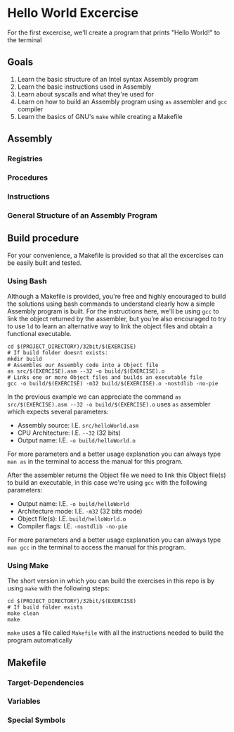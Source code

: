 # Hello World Excercise

For the first excercise, we'll create a program that prints "Hello World!" to the terminal

## Goals

1. Learn the basic structure of an Intel syntax Assembly program
2. Learn the basic instructions used in Assembly
3. Learn about syscalls and what they're used for
4. Learn on how to build an Assembly program using `as` assembler and `gcc` compiler
5. Learn the basics of GNU's `make` while creating a Makefile

## Assembly

### Registries

### Procedures

### Instructions

### General Structure of an Assembly Program

## Build procedure

For your convenience, a Makefile is provided so that all the excercises can be easily built and tested.

### Using Bash

Although a Makefile is provided, you're free and highly encouraged to build the solutions using bash commands to understand clearly how a simple Assembly program is built.
For the instructions here, we'll be using `gcc` to link the object returned by the assembler, but you're also encouraged to try to use `ld` to learn an alternative way to link the object files and obtain a functional executable.

```shell
cd $(PROJECT_DIRECTORY)/32bit/$(EXERCISE)
# If build folder doesnt exists:
mkdir build
# Assembles our Assembly code into a Object file
as src/$(EXERCISE).asm --32 -o build/$(EXERCISE).o
# Links one or more Object files and builds an executable file
gcc -o build/$(EXERCISE) -m32 build/$(EXERCISE).o -nostdlib -no-pie
```

In the previous example we can appreciate the command `as src/$(EXERCISE).asm --32 -o build/$(EXERCISE).o` uses `as` assembler which expects several parameters:

- Assembly source: I.E. `src/helloWorld.asm`
- CPU Architecture: I.E. `--32` (32 bits)
- Output name: I.E. `-o build/helloWorld.o`

For more parameters and a better usage explanation you can always type `man as` in the terminal to access the manual for this program.

After the assembler returns the Object file we need to link this Object file(s) to build an executable, in this case we're using `gcc` with the following parameters:

- Output name: I.E. `-o build/helloWorld`
- Architecture mode: I.E. `-m32` (32 bits mode)
- Object file(s): I.E. `build/helloWorld.o`
- Compiler flags: I.E. `-nostdlib -no-pie`

For more parameters and a better usage explanation you can always type `man gcc` in the terminal to access the manual for this program.

### Using Make

The short version in which you can build the exercises in this repo is by using `make` with the following steps:

```shell
cd $(PROJECT_DIRECTORY)/32bit/$(EXERCISE)
# If build folder exists
make clean
make
```

`make` uses a file called `Makefile` with all the instructions needed to build the program automatically

## Makefile

### Target-Dependencies

### Variables

### Special Symbols
